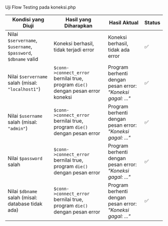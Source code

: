 Uji Flow Testing pada koneksi.php

| **Kondisi yang Diuji**                                         | **Hasil yang Diharapkan**                                                        | **Hasil Aktual**                                            | **Status** |
| -------------------------------------------------------------- | -------------------------------------------------------------------------------- | ----------------------------------------------------------- | ---------- |
| Nilai `$servername`, `$username`, `$password`, `$dbname` valid | Koneksi berhasil, tidak terjadi error                                            | Koneksi berhasil, tidak ada error                           | ✅          |
| Nilai `$servername` salah (misal: `"localhost1"`)              | `$conn->connect_error` bernilai true, program `die()` dengan pesan error koneksi | Program berhenti dengan pesan error: *"Koneksi gagal: ..."* | ✅          |
| Nilai `$username` salah (misal: `"admin"`)                     | `$conn->connect_error` bernilai true, program `die()` dengan pesan error         | Program berhenti dengan pesan error: *"Koneksi gagal: ..."* | ✅          |
| Nilai `$password` salah                                        | `$conn->connect_error` bernilai true, program `die()` dengan pesan error         | Program berhenti dengan pesan error: *"Koneksi gagal: ..."* | ✅          |
| Nilai `$dbname` salah (misal: database tidak ada)              | `$conn->connect_error` bernilai true, program `die()` dengan pesan error         | Program berhenti dengan pesan error: *"Koneksi gagal: ..."* | ✅          |
